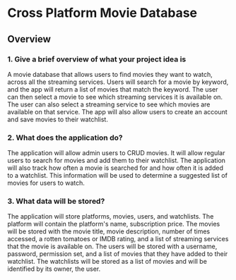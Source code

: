 # Cross Platform Movie Database 
## Overview
### 1. Give a brief overview of what your project idea is
A movie database that allows users to find movies they want to watch, across all the streaming services. Users will
search for a movie by keyword, and the app will return a list of movies that match the keyword. The user can then
select a movie to see which streaming services it is available on. The user can also select a streaming service to
see which movies are available on that service. The app will also allow users to create an account and save movies
to their watchlist.

### 2. What does the application do?
The application will allow admin users to CRUD movies. It will allow regular users to search for movies and add them to
their watchlist. The application will also track how often a movie is searched for and how often it is added to a
watchlist. This information will be used to determine a suggested list of movies for users to watch.

### 3. What data will be stored?
The application will store platforms, movies, users, and watchlists. The platform will contain the platform's name,
subscription price. The movies will be stored with the movie title, movie description, number of times accessed, a
rotten tomatoes or IMDB rating, and a list of streaming services that the movie is available on. The users will be
stored with a username, password, permission set, and a list of movies that they have added to their watchlist. The
watchlists will be stored as a list of movies and will be identified by its owner, the user.


